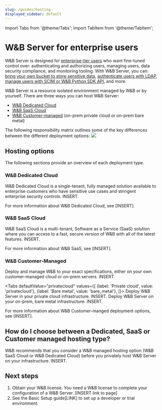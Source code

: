 ```yaml
---
slug: /guides/hosting
displayed_sidebar: default
---
```

import Tabs from '@theme/Tabs';
import TabItem from '@theme/TabItem';

# W&B Server for enterprise users

W&B Server is designed for [enterprise-tier users](https://wandb.ai/site/for-enterprise) who want fine-tuned control over: authenticating and authorizing users, managing users, data security compliance, and monitoring tooling. With W&B Server, you can: [bring your own bucket to store sensitive data](./secure-storage-connector.md), [authenticate users with LDAP](./ldap.md), [manage users with SCIM or W&B Python SDK API](./scim.md), and more. 

W&B Server is a resource isolated environment managed by W&B or by yourself. There are three ways you can host W&B Server:
* [W&B Dedicated Cloud](#wb-dedicated-cloud)
* [W&B SaaS Cloud](#wb-saas-cloud)
* [W&B Customer-managed](#wb-customer-managed) (on-prem private cloud or on-prem bare metal)

The following responsibility matrix outlines some of the key differences between the different deployment options:
![](/images/hosting/shared_responsibility_matrix.png)



## Hosting options
The following sections provide an overview of each deployment type. 

### W&B Dedicated Cloud
W&B Dedicated Cloud is a single-tenant, fully managed solution available to enterprise customers who have sensitive use cases and stringent enterprise security controls. INSERT.


For more information about W&B Dedicated Cloud, see [INSERT].

### W&B SaaS Cloud
W&B SaaS Cloud is a multi-tenant, Software as a Service (SaaS) solution where you can access to a fast, secure version of W&B with all of the latest features. INSERT.

For more information about W&B SaaS, see [INSERT].

### W&B Customer-Managed
Deploy and manage W&B to your exact specifications, either on your own customer-managed cloud or on-prem servers. INSERT.

<Tabs
  defaultValue="privatecloud"
  values={[
    {label: 'Private cloud', value: 'privatecloud'},
    {label: 'Bare metal', value: 'bare_metal'},
  ]}>
  <TabItem value="privatecloud">Deploy W&B Server in your private cloud infrastructure. INSERT.</TabItem>
  <TabItem value="bare_metal">Deploy W&B Server on your on-prem, bare metal infrastructure. INSERT.</TabItem>
</Tabs>

For more information about W&B Customer-manged deployment options, see [INSERT].

## How do I choose between a Dedicated, SaaS or Customer managed hosting type?
W&B recommends that you consider a W&B managed hosting option (W&B SaaS Cloud or W&B Dedicated Cloud) before you privately host W&B Server on your infrastructure. INSERT.


## Next steps

1. Obtain your W&B license. You need a W&B license to complete your configuration of a W&B Server. [INSERT link to page]
2. See the Basic Setup guide[LINK] to set up a developer or trial environment.